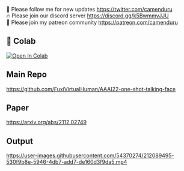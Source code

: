 🐣 Please follow me for new updates https://twitter.com/camenduru <br />
🔥 Please join our discord server https://discord.gg/k5BwmmvJJU <br />
🥳 Please join my patreon community https://patreon.com/camenduru <br />

## 🦒 Colab 

[![Open In Colab](https://colab.research.google.com/assets/colab-badge.svg)](https://colab.research.google.com/github/camenduru/one-shot-talking-face/blob/main/one_shot_talking_face.ipynb)

## Main Repo
https://github.com/FuxiVirtualHuman/AAAI22-one-shot-talking-face

## Paper
https://arxiv.org/abs/2112.02749

## Output
https://user-images.githubusercontent.com/54370274/212089495-530f9b8e-5946-4db7-add7-de160d3f9da5.mp4
